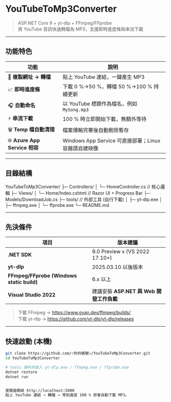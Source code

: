 # YouTubeToMp3Converter  
> ASP.NET Core 9 + yt-dlp + FFmpeg/FFprobe  
> 將 YouTube 音訊快速轉檔為 MP3，支援即時進度條與串流下載

---

## 功能特色
| 功能 | 說明 |
| --- | --- |
| 🔗 **複製網址 → 轉檔** | 貼上 YouTube 連結，一鍵產生 MP3 |
| 📈 **即時進度條** | 下載 0 %→50 %，轉檔 50 %→100 % 持續更新 |
| 🎧 **自動命名** | 以 YouTube 標題作為檔名，例如 `MySong.mp3` |
| ⚡ **串流下載** | 100 % 時立即開始下載，無額外等待 |
| 🗑 **Temp 檔自動清理** | 檔案傳輸完畢後自動刪除暫存 |
| 🌐 **Azure App Service 相容** | Windows App Service 可直接部署；Linux 容器請自建映像 |

---

## 目錄結構
YouTubeToMp3Converter/ ├─ Controllers/ │ └─ HomeController.cs // 核心邏輯 ├─ Views/ │ └─ Home/Index.cshtml // Razor UI + Progress Bar ├─ Models/DownloadJob.cs ├─ tools/ // 外部工具 (自行下載) │ ├─ yt-dlp.exe │ ├─ ffmpeg.exe │ └─ ffprobe.exe └─ README.md


---

## 先決條件
| 項目 | 版本建議 |
| --- | --- |
| **.NET SDK** | 9.0 Preview x (VS 2022 17.10+) |
| **yt-dlp** | 2025.03.10 以後版本 |
| **FFmpeg/FFprobe (Windows static build)** | 6.x 以上 |
| **Visual Studio 2022** | 建議安裝 **ASP.NET 與 Web 開發工作負載** |

> 下載 FFmpeg → <https://www.gyan.dev/ffmpeg/builds/>  
> 下載 yt-dlp → <https://github.com/yt-dlp/yt-dlp/releases>

---

## 快速啟動 (本機)

```bash
git clone https://github.com/<你的帳號>/YouTubeToMp3Converter.git
cd YouTubeToMp3Converter

# tools 資料夾放入 yt-dlp.exe / ffmpeg.exe / ffprobe.exe
dotnet restore
dotnet run


瀏覽器開啟 http://localhost:5000
貼上 YouTube 連結 → 轉檔 → 等到進度 100 % 即會自動下載 MP3。
